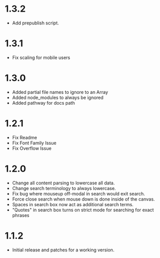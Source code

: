 # 1.3.2

- Add prepublish script.

# 1.3.1

- Fix scaling for mobile users

# 1.3.0

- Added partial file names to ignore to an Array
- Added node_modules to always be ignored
- Added pathway for docs path

# 1.2.1

- Fix Readme
- Fix Font Family Issue
- Fix Overflow Issue

# 1.2.0

- Change all content parsing to lowercase all data.
- Change search terminology to always lowercase.
- Fix bug where mouseup off-modal in search would exit search.
- Force close search when mouse down is done inside of the canvas.
- Spaces in search box now act as additional search terms.
- "Quotes" in search box turns on strict mode for searching for exact phrases

# 1.1.2

- Initial release and patches for a working version.